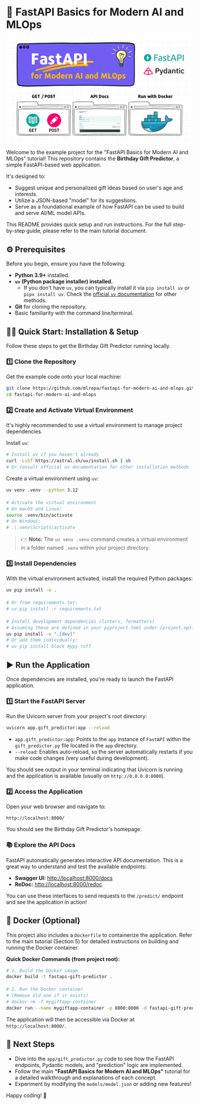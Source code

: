 # 🚀 FastAPI Basics for Modern AI and MLOps

<img src="assets/images/fastapi-banner-1.png" width="800" alt="FastAPI Basics for Modern AI and MLOps">

Welcome to the example project for the "FastAPI Basics for Modern AI and MLOps" tutorial! This repository contains the **Birthday Gift Predictor**, a simple FastAPI-based web application.

It's designed to:

- Suggest unique and personalized gift ideas based on user's age and interests.
- Utilize a JSON-based "model" for its suggestions.
- Serve as a foundational example of how FastAPI can be used to build and serve AI/ML model APIs.

This README provides quick setup and run instructions. For the full step-by-step guide, please refer to the main tutorial document.

## ⚙️ Prerequisites

Before you begin, ensure you have the following:

- **Python 3.9+** installed.
- **`uv` (Python package installer) installed.**
  - If you don't have `uv`, you can typically install it via `pip install uv` or `pipx install uv`. Check the [official `uv` documentation](https://github.com/astral-sh/uv) for other methods.
- **Git** for cloning the repository.
- Basic familiarity with the command line/terminal.

## 👩‍💻 Quick Start: Installation & Setup

Follow these steps to get the Birthday Gift Predictor running locally.

### 1️⃣ Clone the Repository

Get the example code onto your local machine:

```bash
git clone https://github.com/mlrepa/fastapi-for-modern-ai-and-mlops.git 
cd fastapi-for-modern-ai-and-mlops
```

### 2️⃣ Create and Activate Virtual Environment

It's highly recommended to use a virtual environment to manage project dependencies.

Install `uv`:

```bash
# Install uv if you haven't already
curl -LsSf https://astral.sh/uv/install.sh | sh
# Or consult official uv documentation for other installation methods
   ```

Create a virtual environment using `uv`:

```bash
uv venv .venv --python 3.12

# Activate the virtual environment
# On macOS and Linux:
source .venv/bin/activate
# On Windows:
# .\.venv\Scripts\activate
```

> 👉 **Note:** The `uv venv .venv` command creates a virtual environment in a folder named `.venv` within your project directory.

### 3️⃣ Install Dependencies

With the virtual environment activated, install the required Python packages:

```bash
uv pip install -e .

# Or from requirements.txt:
# uv pip install -r requirements.txt

# Install development dependencies (linters, formatters)
# Assuming these are defined in your pyproject.toml under [project.optional-dependencies]
uv pip install -e ".[dev]" 
# Or add them individually:
# uv pip install black mypy ruff
```

## ▶️ Run the Application

Once dependencies are installed, you're ready to launch the FastAPI application.

### 1️⃣ Start the FastAPI Server

Run the Uvicorn server from your project's root directory:

```bash
uvicorn app.gift_predictor:app --reload
```

- `app.gift_predictor:app`: Points to the `app` instance of `FastAPI` within the `gift_predictor.py` file located in the `app` directory.
- `--reload`: Enables auto-reload, so the server automatically restarts if you make code changes (very useful during development).

You should see output in your terminal indicating that Uvicorn is running and the application is available (usually on `http://0.0.0.0:8000`).

### 2️⃣ Access the Application

Open your web browser and navigate to:

```
http://localhost:8000/
```

You should see the Birthday Gift Predictor's homepage.

### 📚 Explore the API Docs

FastAPI automatically generates interactive API documentation. This is a great way to understand and test the available endpoints:

- **Swagger UI:** [http://localhost:8000/docs](http://localhost:8000/docs)
- **ReDoc:** [http://localhost:8000/redoc](http://localhost:8000/redoc)

You can use these interfaces to send requests to the `/predict/` endpoint and see the application in action!

## 🐳 Docker (Optional)

This project also includes a `Dockerfile` to containerize the application. Refer to the main tutorial (Section 5) for detailed instructions on building and running the Docker container.

**Quick Docker Commands (from project root):**

```bash
# 1. Build the Docker image
docker build -t fastapi-gift-predictor .

# 2. Run the Docker container
# (Remove old one if it exists)
# docker rm -f mygiftapp-container
docker run --name mygiftapp-container -p 8000:8000 -d fastapi-gift-predictor
```

The application will then be accessible via Docker at `http://localhost:8000/`.

## 📖 Next Steps

- Dive into the `app/gift_predictor.py` code to see how the FastAPI endpoints, Pydantic models, and "prediction" logic are implemented.
- Follow the main **"FastAPI Basics for Modern AI and MLOps"** tutorial for a detailed walkthrough and explanations of each concept.
- Experiment by modifying the `models/model.json` or adding new features!

Happy coding! 🎉
